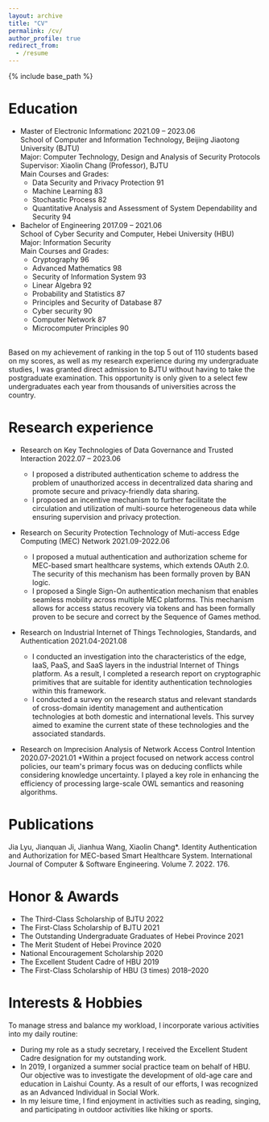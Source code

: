 ```yaml
---
layout: archive
title: "CV"
permalink: /cv/
author_profile: true
redirect_from:
  - /resume
---
```


{% include base_path %}

Education
======
* Master of Electronic Informationc      2021.09 – 2023.06
<br> School of Computer and Information Technology, Beijing Jiaotong University (BJTU)
<br> Major: Computer Technology, Design and Analysis of Security Protocols
<br> Supervisor: Xiaolin Chang (Professor), BJTU
<br> Main Courses and Grades:
    * Data Security and Privacy Protection 91
    * Machine Learning 83
    * Stochastic Process 82
    * Quantitative Analysis and Assessment of System Dependability and Security 94
* Bachelor of Engineering                2017.09 – 2021.06
<br> School of Cyber Security and Computer, Hebei University (HBU)
<br> Major: Information Security
<br> Main Courses and Grades: 
    * Cryptography 96
    * Advanced Mathematics 98
    * Security of Information System 93
    * Linear Algebra 92
    * Probability and Statistics 87
    * Principles and Security of Database 87
    * Cyber security 90
    * Computer Network 87
    * Microcomputer Principles 90
<br>  
Based on my achievement of ranking in the top 5 out of 110 students based on my scores, as well as my research experience during my undergraduate studies, I was granted direct admission to BJTU without having to take the postgraduate examination. This opportunity is only given to a select few undergraduates each year from thousands of universities across the country.

Research experience
======
* Research on Key Technologies of Data Governance and Trusted Interaction                      2022.07 – 2023.06
  * I proposed a distributed authentication scheme to address the problem of unauthorized access in decentralized data sharing and promote secure and privacy-friendly data sharing.
  * I proposed an incentive mechanism to further facilitate the circulation and utilization of multi-source heterogeneous data while ensuring supervision and privacy protection.

* Research on Security Protection Technology of Muti-access Edge Computing (MEC) Network       2021.09-2022.06
  * I proposed a mutual authentication and authorization scheme for MEC-based smart healthcare systems, which extends OAuth 2.0. The security of this mechanism has been formally proven by BAN logic.
  * I proposed a Single Sign-On authentication mechanism that enables seamless mobility across multiple MEC platforms. This mechanism allows for access status recovery via tokens and has been formally proven to be secure and correct by the Sequence of Games method.

* Research on Industrial Internet of Things Technologies, Standards, and Authentication        2021.04-2021.08
  * I conducted an investigation into the characteristics of the edge, IaaS, PaaS, and SaaS layers in the industrial Internet of Things platform. As a result, I completed a research report on cryptographic primitives that are suitable for identity authentication technologies within this framework.
  * I conducted a survey on the research status and relevant standards of cross-domain identity management and authentication technologies at both domestic and international levels. This survey aimed to examine the current state of these technologies and the associated standards.
* Research on Imprecision Analysis of Network Access Control Intention                         2020.07-2021.01
  *Within a project focused on network access control policies, our team's primary focus was on deducing conflicts while considering knowledge uncertainty. I played a key role in enhancing the efficiency of processing large-scale OWL semantics and reasoning algorithms.

Publications
======
Jia Lyu, Jianquan Ji, Jianhua Wang, Xiaolin Chang*. Identity Authentication and Authorization for MEC-based Smart Healthcare System. International Journal of Computer & Software Engineering. Volume 7. 2022. 176.
  
Honor & Awards
======
* The Third-Class Scholarship of BJTU 	                        2022
* The First-Class Scholarship of BJTU	                          2021
* The Outstanding Undergraduate Graduates of Hebei Province	    2021
* The Merit Student of Hebei Province	                          2020
* National Encouragement Scholarship	                          2020
* The Excellent Student Cadre of HBU	                          2019
* The First-Class Scholarship of HBU (3 times)                	2018–2020
  
Interests & Hobbies
======
To manage stress and balance my workload, I incorporate various activities into my daily routine:
* During my role as a study secretary, I received the Excellent Student Cadre designation for my outstanding work.
* In 2019, I organized a summer social practice team on behalf of HBU. Our objective was to investigate the development of old-age care and education in Laishui County. As a result of our efforts, I was recognized as an Advanced Individual in Social Work.
* In my leisure time, I find enjoyment in activities such as reading, singing, and participating in outdoor activities like hiking or sports.
